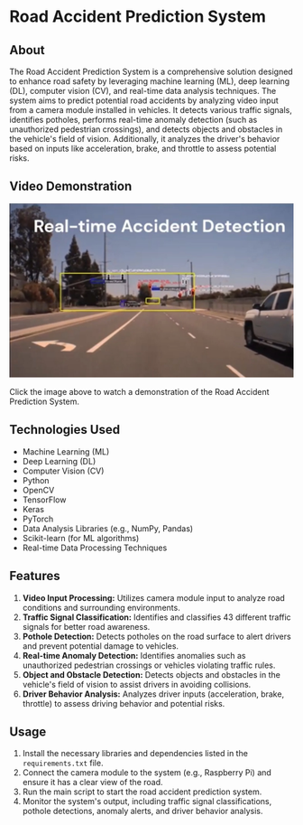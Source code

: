 # Road Accident Prediction System

## About

The Road Accident Prediction System is a comprehensive solution designed to enhance road safety by leveraging machine learning (ML), deep learning (DL), computer vision (CV), and real-time data analysis techniques. The system aims to predict potential road accidents by analyzing video input from a camera module installed in vehicles. It detects various traffic signals, identifies potholes, performs real-time anomaly detection (such as unauthorized pedestrian crossings), and detects objects and obstacles in the vehicle's field of vision. Additionally, it analyzes the driver's behavior based on inputs like acceleration, brake, and throttle to assess potential risks.


## Video Demonstration

[![Road Accident Prediction System Demo Video](IML_Image.jpg)]((https://youtu.be/MW94F3wbfgM))

Click the image above to watch a demonstration of the Road Accident Prediction System.

## Technologies Used

- Machine Learning (ML)
- Deep Learning (DL)
- Computer Vision (CV)
- Python
- OpenCV
- TensorFlow
- Keras
- PyTorch
- Data Analysis Libraries (e.g., NumPy, Pandas)
- Scikit-learn (for ML algorithms)
- Real-time Data Processing Techniques

## Features

1. **Video Input Processing:** Utilizes camera module input to analyze road conditions and surrounding environments.
2. **Traffic Signal Classification:** Identifies and classifies 43 different traffic signals for better road awareness.
3. **Pothole Detection:** Detects potholes on the road surface to alert drivers and prevent potential damage to vehicles.
4. **Real-time Anomaly Detection:** Identifies anomalies such as unauthorized pedestrian crossings or vehicles violating traffic rules.
5. **Object and Obstacle Detection:** Detects objects and obstacles in the vehicle's field of vision to assist drivers in avoiding collisions.
6. **Driver Behavior Analysis:** Analyzes driver inputs (acceleration, brake, throttle) to assess driving behavior and potential risks.

## Usage

1. Install the necessary libraries and dependencies listed in the `requirements.txt` file.
2. Connect the camera module to the system (e.g., Raspberry Pi) and ensure it has a clear view of the road.
3. Run the main script to start the road accident prediction system.
4. Monitor the system's output, including traffic signal classifications, pothole detections, anomaly alerts, and driver behavior analysis.

